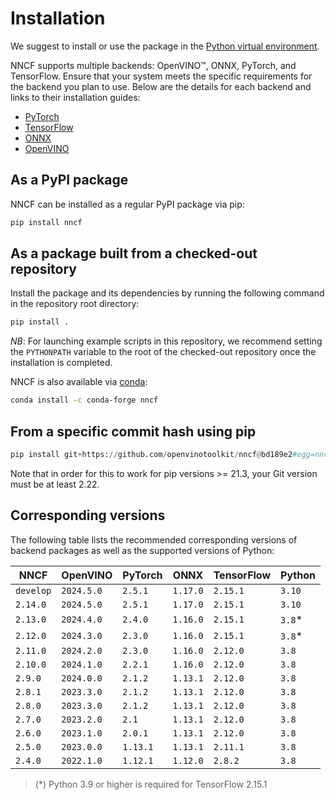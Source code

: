 # Installation

We suggest to install or use the package in the [Python virtual environment](https://docs.python.org/3/tutorial/venv.html).

NNCF supports multiple backends: OpenVINO&trade;, ONNX, PyTorch, and TensorFlow.
Ensure that your system meets the specific requirements for the backend you plan to use.
Below are the details for each backend and links to their installation guides:

- [PyTorch](https://pytorch.org/get-started/locally/#start-locally)
- [TensorFlow](https://www.tensorflow.org/install/)
- [ONNX](https://onnxruntime.ai/docs/install/)
- [OpenVINO](https://docs.openvino.ai/2024/get-started/install-openvino.html)

## As a PyPI package

NNCF can be installed as a regular PyPI package via pip:

```bash
pip install nncf
```

## As a package built from a checked-out repository

Install the package and its dependencies by running the following command in the repository root directory:

```bash
pip install .
```

_NB_: For launching example scripts in this repository, we recommend setting the `PYTHONPATH` variable to the root of the checked-out repository once the installation is completed.

NNCF is also available via [conda](https://anaconda.org/conda-forge/nncf):

```bash
conda install -c conda-forge nncf
```

## From a specific commit hash using pip

```python
pip install git+https://github.com/openvinotoolkit/nncf@bd189e2#egg=nncf
```

Note that in order for this to work for pip versions >= 21.3, your Git version must be at least 2.22.

## Corresponding versions

The following table lists the recommended corresponding versions of backend packages
as well as the supported versions of Python:

| NNCF      | OpenVINO   | PyTorch  | ONNX     | TensorFlow | Python |
|-----------|------------|----------|----------|------------|--------|
| `develop` | `2024.5.0` | `2.5.1`  | `1.17.0` | `2.15.1`   | `3.10` |
| `2.14.0`  | `2024.5.0` | `2.5.1`  | `1.17.0` | `2.15.1`   | `3.10` |
| `2.13.0`  | `2024.4.0` | `2.4.0`  | `1.16.0` | `2.15.1`   | `3.8`* |
| `2.12.0`  | `2024.3.0` | `2.3.0`  | `1.16.0` | `2.15.1`   | `3.8`* |
| `2.11.0`  | `2024.2.0` | `2.3.0`  | `1.16.0` | `2.12.0`   | `3.8`  |
| `2.10.0`  | `2024.1.0` | `2.2.1`  | `1.16.0` | `2.12.0`   | `3.8`  |
| `2.9.0`   | `2024.0.0` | `2.1.2`  | `1.13.1` | `2.12.0`   | `3.8`  |
| `2.8.1`   | `2023.3.0` | `2.1.2`  | `1.13.1` | `2.12.0`   | `3.8`  |
| `2.8.0`   | `2023.3.0` | `2.1.2`  | `1.13.1` | `2.12.0`   | `3.8`  |
| `2.7.0`   | `2023.2.0` | `2.1`    | `1.13.1` | `2.12.0`   | `3.8`  |
| `2.6.0`   | `2023.1.0` | `2.0.1`  | `1.13.1` | `2.12.0`   | `3.8`  |
| `2.5.0`   | `2023.0.0` | `1.13.1` | `1.13.1` | `2.11.1`   | `3.8`  |
| `2.4.0`   | `2022.1.0` | `1.12.1` | `1.12.0` | `2.8.2`    | `3.8`  |

> (*) Python 3.9 or higher is required for TensorFlow 2.15.1
